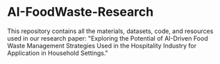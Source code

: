 # AI-FoodWaste-Research
This repository contains all the materials, datasets, code, and resources used in our research paper: "Exploring the Potential of AI-Driven Food Waste Management Strategies Used in the Hospitality Industry for Application in Household Settings."
